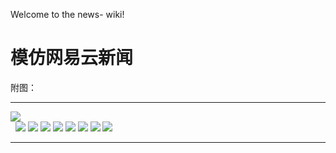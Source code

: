 Welcome to the news- wiki!
# 模仿网易云新闻 
附图：
***
![](https://github.com/Zhengtianqi/news-/blob/master/IMG_0012.JPG)
</br> 
![](https://github.com/Zhengtianqi/news-/blob/master/IMG_0013.JPG)
![](https://github.com/Zhengtianqi/news-/blob/master/IMG_0014.JPG)
![](https://github.com/Zhengtianqi/news-/blob/master/IMG_0015.JPG)
![](https://github.com/Zhengtianqi/news-/blob/master/IMG_0016.JPG)
![](https://github.com/Zhengtianqi/news-/blob/master/IMG_0017.JPG)
![](https://github.com/Zhengtianqi/news-/blob/master/IMG_0018.JPG)
![](https://github.com/Zhengtianqi/news-/blob/master/IMG_0019.JPG)
![](https://github.com/Zhengtianqi/news-/blob/master/IMG_00120.JPG)
***
